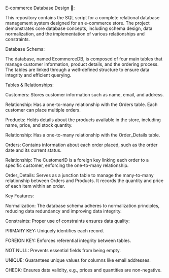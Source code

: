 E-commerce Database Design 🛒:

This repository contains the SQL script for a complete relational database management system designed for an e-commerce store. The project demonstrates core database concepts, including schema design, data normalization, and the implementation of various relationships and constraints.

Database Schema:

The database, named EcommerceDB, is composed of four main tables that manage customer information, product details, and the ordering process. The tables are linked through a well-defined structure to ensure data integrity and efficient querying.

Tables & Relationships:

Customers: Stores customer information such as name, email, and address.

Relationship: Has a one-to-many relationship with the Orders table. Each customer can place multiple orders.

Products: Holds details about the products available in the store, including name, price, and stock quantity.

Relationship: Has a one-to-many relationship with the Order_Details table.

Orders: Contains information about each order placed, such as the order date and its current status.

Relationship: The CustomerID is a foreign key linking each order to a specific customer, enforcing the one-to-many relationship.

Order_Details: Serves as a junction table to manage the many-to-many relationship between Orders and Products. It records the quantity and price of each item within an order.

Key Features:

Normalization: The database schema adheres to normalization principles, reducing data redundancy and improving data integrity.

Constraints: Proper use of constraints ensures data quality:

PRIMARY KEY: Uniquely identifies each record.

FOREIGN KEY: Enforces referential integrity between tables.

NOT NULL: Prevents essential fields from being empty.

UNIQUE: Guarantees unique values for columns like email addresses.

CHECK: Ensures data validity, e.g., prices and quantities are non-negative.
